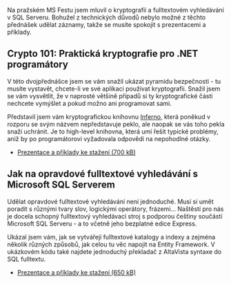 <!-- dcterms:identifier = aspnetcz#5452 -->
<!-- dcterms:title = Prezentace a příklady z mých přednášek na MS Festu -->
<!-- dcterms:abstract = Na pražském MS Festu jsem mluvil o kryptografii a fulltextovém vyhledávání v SQL Serveru. Nabízím vám prezentace a příklady ke stažení -->
<!-- np9:categoryId = 6 -->
<!-- x4w:category = Akce a události -->
<!-- np9:authorId = 1 -->
<!-- np9:authorEmail = michal.valasek@altairis.cz -->
<!-- dcterms:creator = Michal Altair Valášek -->
<!-- dcterms:created = 2016-11-27T18:02:21.357+01:00 -->
<!-- dcterms:date = 2016-11-27T18:03:00+01:00 -->
<!-- x4w:pictureWidth = 150 -->
<!-- x4w:pictureHeight = 150 -->
<!-- x4w:pictureUrl = /perex-pictures/20161127-prezentace-a-priklady-z-mych-prednasek-na-ms-festu.jpg -->

Na pražském MS Festu jsem mluvil o kryptografii a fulltextovém vyhledávání v SQL Serveru. Bohužel z technických důvodů nebylo možné z těchto přednášek udělat záznamy, takže se musíte spokojit s prezentacemi a příklady.

## Crypto 101: Praktická kryptografie pro .NET programátory

V této dvojpřednášce jsem se vám snažil ukázat pyramidu bezpečnosti - tu musíte vystavět, chcete-li ve své aplikaci používat kryptografii. Snažil jsem se vám vysvětlit, že v naprosté většině případů si ty kryptografické části nechcete vymýšlet a pokud možno ani programovat sami. 

Představil jsem vám kryptografickou knihovnu [Inferno](http://www.securitydriven.net/inferno), která poněkud v rozporu se svým názvem nepředstavuje peklo, ale naopak se vás toho pekla snaží uchránit. Je to high-level knihovna, která umí řešit typické problémy, aniž by po programátorovi vyžadovala odpovědi na nepohodlné otázky.

*   [Prezentace a příklady ke stažení (700 kB)](http://www.cdn.altairis.cz/Prednasky/20161127-MSFest-Crypto101.7z)

## Jak na opravdové fulltextové vyhledávání s Microsoft SQL Serverem

Udělat opravdové fulltextové vyhledávání není jednoduché. Musí si umět poradit s různými tvary slov, logickými operátory, frázemi... Naštěstí pro nás je docela schopný fulltextový vyhledávací stroj s podporou češtiny součástí Microsoft SQL Serveru - a to včetně jeho bezplatné edice Express.

Ukázal jsem vám, jak se vytvářejí fulltextové katalogy a indexy a zejména několik různých způsobů, jak celou tu věc napojit na Entity Framework. V ukázkovém kódu také najdete jednoduchý překladač z AltaVista syntaxe do SQL fulltextu.

*   [Prezentace a příklady ke stažení (650 kB)](http://www.cdn.altairis.cz/Prednasky/20161127-MSFest-SqlFulltext.7z)
